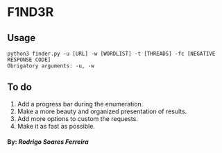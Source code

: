 # F1ND3R

## Usage

```
python3 finder.py -u [URL] -w [WORDLIST] -t [THREADS] -fc [NEGATIVE RESPONSE CODE]
Obrigatory arguments: -u, -w
```

## To do

1. Add a progress bar during the enumeration.
2. Make a more beauty and organized presentation of results.
3. Add more options to custom the requests.
4. Make it as fast as possible.



#### By: ***Rodrigo Soares Ferreira***